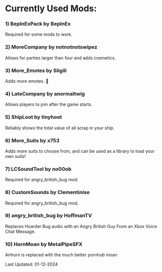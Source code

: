 # __Currently Used Mods:__


### 1) **BepInExPack** by BepInEx
Required for some mods to work.

### 2) **MoreCompany** by notnotnotswipez
Allows for parties larger than four and adds cosmetics.

### 3) **More_Emotes** by Sligili
Adds more emotes. :middle_finger: 

### 4) **LateCompany** by anormaltwig
Allows players to join after the game starts.

### 5) **ShipLoot** by tinyhoot
Reliably shows the total value of all scrap in your ship.

### 6) **More_Suits** by x753
Adds more suits to choose from, and can be used as a library to load your own suits!

### 7) **LCSoundTool** by no00ob
Required for angry_british_bug mod.

### 8) **CustomSounds** by Clementinise
Required for angry_british_bug mod.

### 9) **angry_british_bug** by HoffmanTV
Replaces Hoarder Bug audio with an Angry British Guy From an Xbox Voice Chat Message.

### 10) **HornMoan** by MetalPipeSFX
Airhorn is replaced with the much better pornhub moan


Last Updated: 01-12-2024